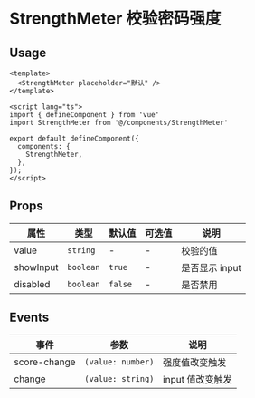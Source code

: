 # StrengthMeter 校验密码强度

## Usage

```vue
<template>
  <StrengthMeter placeholder="默认" />
</template>

<script lang="ts">
import { defineComponent } from 'vue'
import StrengthMeter from '@/components/StrengthMeter'

export default defineComponent({
  components: {
    StrengthMeter,
  },
});
</script>
```

## Props

| 属性      | 类型      | 默认值 | 可选值 | 说明           |
| --------- | --------- | ------ | ------ | -------------- |
| value     | `string`  | -      | -      | 校验的值       |
| showInput | `boolean` | `true`   | -      | 是否显示 input |
| disabled  | `boolean` | `false`  | -      | 是否禁用       |

## Events

| 事件         | 参数 | 说明             |
| ------------ | -------- | ---------------- |
| score-change | `(value: number)` | 强度值改变触发   |
| change       | `(value: string)` | input 值改变触发 |
